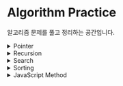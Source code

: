 # Algorithm Practice
알고리즘 문제를 풀고 정리하는 공간입니다.

<details>
<summary>Pointer</summary>

# Pointer

## Frequency Counter 빈도수 세기 패턴
- 보통 js 객체를 사용해서 다양한 값과 빈도를 수집하는 것

## Multiple Pointers 다중 포인터
- 이 패턴의 개념은 인덱스나 위치에 해당하는 포인터나 값을 만든 다음 특정 조건에 따라 중간 지점에서부터 시작 지점이나 끝 지점이나 양쪽 지점을 향해 이동시키는 것

## Sliding Window
- 규모가 큰 데이터셋에서 데이터의 하위 집합을 추적하는 이런 문제에 있어서 유용
- 정렬할 필요 없다.

## Divide and Conquer 분할과 정복
- 이 알고리즘은 주로 배열이나 문자열 같은 큰 규모의 데이터셋을 처리한다.
- 값을 찾기 위해 배열의 왼쪽에서 시작하여 오른쪽 끝까지 이동하는 것보다는 배열을 작은 조각으로 세분하여 각 조각들을 어디로 이동시킬지 결정하는 작업
- 이진 탐색

</details>

<details>
<summary>Recursion</summary>

# Recursion

## 재귀란
- 자기 자신을 호출하는 함수

## 재귀는 어디에 쓰일까?
- JSON.parse나 JSON.stringify
  - 이 두 가지는 자바스크립트 엔진으로 실행 - 재귀적으로 작성하는 경우가 많다.
- document.getElementById && DOM traversal algorithms
  - DOM은 모든 요소가 중첩된 트리 구조로 되어 있다.
- Object traversal

## 호출 스택
- 호출 스택은 자바스크립트의 보이지 않는 곳에서 작동하는 정적 데이터 구조(static data structure)이다.
- 재귀 함수는 계속해서 스택을 추가한다.

## 재귀 함수의 두 가지 기본 요소
1. 종료 조건 (Base Case or End point)
2. 다른 input

## 팩토리얼(Factorial)
- 4! = 4 * 3 * 2 * 1
```js
function factorial(num) {
  if (num === 1) {
    return 1;
  }
  return num * (num - 1);
}
```

## 재귀의 함정
- 종료 조건이 없는 경우
- 잘못된 값을 반환하거나 반환하지 않는 경우
- Stack overflow

## Helper Method Recursion
- 두 개의 함수가 있다.
  1. 메인 외부 함수
  2. 메인 외부 함수 안의 재귀 함수

## 배열을 복사하는 메서드 활용하기
배열을 사용하고 헬퍼 메소드 없이 순수 재귀 솔루션을 작성하는 경우, 배열을 복사하는 `slice`, `spread 연산자`, `concat` 같은 메소드를 사용할 수 있다. 그러면 배열을 변경할 필요가 없다. 그리고 일종의 결과를 축적할 수도 있다.

## 문자열 - slice, substring 사용해서 사본 만들기


## 객체 - Object.assign, spread 연산자

</details>

<details>
<summary>Search</summary>

# Search

## Linear Search
- `indexOf`, `includes`, `find`, `findIndex`
- 한 번에 하나의 항목
- 배열의 처음부터 끝까지 이동하면서 체크

### Linear Search Big O
- Best: O(1)
- Average: O(n)
- Worst: O(n)

## Binary Search 이진 검색
- 이진 검색에서는 확인을 할 때마다 남은 절반을 없앨 수 있다.
- 이진 검색은 분류된 배열을 대상으로만 작동하므로 __정렬되어 있어야 한다.__

### 의사코드
- 분류된 배열을 인자로 받는다.
- 2개의 변수를 만든다. pointer
- 연산하기 `좌측 < 우측`
- 좌측에 없으면 좌측 포인터를 중간 인덱스로 바꾼다.

### Divide and Conquer 분할과 정복
- 배열을 두 부분으로 나누기

### Big O
- Best: O(1)
- Worst and Average: O(log n)

## Naive String Search 나이브 문자열 검색


</details>

<details>
<summary>Sorting</summary>

# Sorting
- 접근법이 다양하다.

## Bubble Sort
<img src="https://c.tenor.com/h78xhYVtmgUAAAAd/sort-graph.gif" alt="bubble-sort">

- 그렇게 효율적이지는 않다. 많이 사용하지 x
- 유스 케이스 : 정렬이 거의 되어 있을 때
- 반복을 거듭함에 따라 정렬해야 하는 수가 감소

1. 중첩 루프를 만든다
2. 바깥쪽 루프는 `i = arr.length; i > 0, i--`
3. 안쪽 루프는 `j = 0; i < i - 1; i++`
  - 계속 처음부터 비교하지 않기 위해서 i를 하나씩 없애준다. (한 번 순회하고 난 후라면 제일 오른쪽에 정렬되어 있는 항목이 있을 것)

- 데이터가 거의 정렬 되어 있다면?

## Selection Sort
<img src="https://c.tenor.com/R6mBrn0nQ1MAAAAC/sort-graph.gif">

- 큰 값을 배열 끝에 위치 시키는 대신 작은 값을 한 번에 하나씩 위치에 배열한다.
- 선택 정렬이 버블 정렬보다 더 나은 건 단 하나
  -swap을 최소화 하고 싶은 경우

## Insertion Sort 삽입 정렬
<img src="https://c.tenor.com/XELXhlgR6ZEAAAAd/sort-graph.gif">
- 하나씩 이동하거나, 한 번에 가장 큰 요소를 찾거나 한 번에 가장 작은 요소를 찾는 대신 각 요소를 취하여 정렬되어 있는 절반 속 해당되는 위치에 배치한다.
- 한 번에 하나의 항목을 올바른 위치에 삽입해서 배열의 정렬된 부분을 점진적으로 구축한다.


</details>


<details>
<summary>JavaScript Method</summary>

# JS Method

### sort()
- Tim Sort를 사용해서 구현되어짐
- 시간복잡도 O(n\log n)O(nlogn), stable, in-place 정렬
- 요소가 문자열로 취급되어 정렬됨.
- 프로퍼티 값이 문자열인 경우 산술 연산으로 비교하면 NaN이 나온다. 비교 연산으로 사용하기
- 기본 정렬 순서는 유니코드 코드 포인트의 순서를 따른다.
```js
let arr = [ 1, 2, 15 ];
arr.sort() // 1, 15, 2
```
- 기본 정렬 기준 대신 새로운 정렬 기준을 만들려면 `arr.sort()`에 새로운 함수를 넘겨주어야 한다.
  - 인수로 넘겨주는 함수는 반드시 값 두 개를 비교해야 하고 양수나 음수 또는 0을 반환해야 한다.
  - 반환값 < 0 0보다 작으면 비교 함수의 첫 번째 인수를 우선하여 정렬하고,
  - 반환값 = 0 이면 정렬하지 않으며,
  - 반환값 > 0 0보다 크면 두 번째 인수를 우선하여 정렬한다.

### reverse()
- 요소 순서를 뒤집는다.

### indexOf(value)
- value가 들어있는 index를 리턴

### String.prototype.charCodeAt()
- 주어진 인덱스에 대한 UTF-16 코드를 나타내는 0부터 65535 사이의 정수를 반환한다.


### Object.entries
- for...in와 같은 순서로 주어진 객체 자체의 enumerable 속성 `[key, value]` 쌍의 배열을 반환한다. (for-in 루프는 프로토 타입 체인의 속성도 열거한다.)

### String.prototype.localeCompare()
- 참조 문자열이 정렬 순서에서 지정된 문자열의 앞인지 뒤인지 또는 지정된 문자열과 동일한지 여부를 나타내는 숫자를 반환한다.
  - 음수 : 지정된 문자열의 전에 발생하는 경우
  - 0 : 지정된 문자열과 참조 문자열이 동일한 경우
  - 양수 : 지정된 문자열의 다음에 발생하는 경우
- 큰 배열을 정렬하는 것과 같이 많은 수의 문자열을 비교할 경우에는 `Intl.Collator - compare` 을 사용하는 것이 좋다고 한다.
  - Intl.Collator 쓸 때 대문자 먼저 오도록 하는 방법
  ```js
  console.log(['Z', 'a', 'z', 'ä'].sort(new Intl.Collator('de', { caseFirst: 'upper' } ).compare));
  // expected output: ["a", "ä", "Z", "z"]
  ```

```js
const a = 'réservé'; // with accents, lowercase
const b = 'RESERVE'; // no accents, uppercase

console.log(a.localeCompare(b));
// expected output: 1
console.log(a.localeCompare(b, 'en', { sensitivity: 'base' }));
// expected output: 0
```
- 대소문자를 구문하지 않는 정렬
```js
let items = ['reserve', 'Premier', 'click', 'communicate', 'cafe', 'Adieu'];
items.sort( (a, b) => a.localeCompare(b, 'fr', {ignorePunctuation: true}));
```

### in 연산자
- in 연산자는 명시된 속성이 명시된 객체에 존재하면 true를 반환
- `속성 in 객체명`

### indexOf
- 원본 배열에서 인수로 전달된 요소를 검색하여 인덱스를 반환한다.
- 원본  배열에 인수로 전달한 요소와 중복되는 요소가 여러 개 있다면 첫 번째로 검색된 요소의 인덱스를 반환한다.
- 존재하지 않으면 -1 을 반환한다.

### lastIndexOf
- 주어진 값과 일치하는 부분을 fromIndex로부터 역순으로 탐색하여 최초로 마주치는 인덱스를 반환한다.
- 일치하는 부분이 없으면 -1을 반환한다.

### String.fromCharCode()
- UTF-16 코드 유닛의 시퀀스로부터 문자열을 생성해 반환한다.
```js
console.log(String.fromCharCode(189, 43, 190, 61));
// expected output: "½+¾="
```

### Array.prototype.includes()
- 배열이 특정 요소를 포함하고 있는지 판별

### enumerable
- 프로토타입에 isAnagram 정의 후 for in 루프를 돌리면 isAnagram 자체가 노출되게 된다. for-in 이나 Object.keys() 에서 노출되지 않도록 숨기는 것이 좋다.
```js
console.log(Object.keys(String.prototype));
// [ 'isAnagram' ]

for (const key in String.prototype) {
  console.log(key)
}
```

### Array.prototype.find()

```js
const array1 = [5, 12, 8, 130, 44];

const found = array1.find(element => element > 10);

console.log(found);
// expected output: 12
```

### Array.prototype.findLast()

</details>